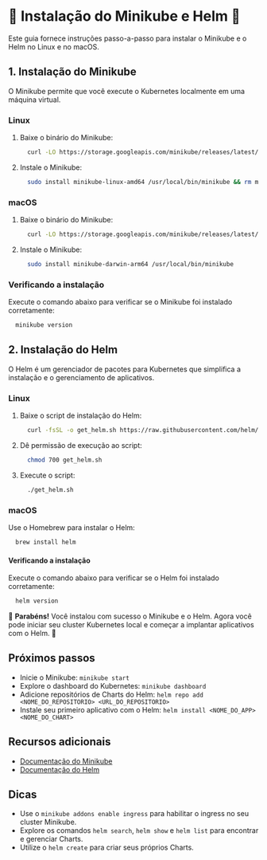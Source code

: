# 🚀 Instalação do Minikube e Helm 🚀

Este guia fornece instruções passo-a-passo para instalar o Minikube e o Helm no Linux e no macOS.

## 1. Instalação do Minikube
O Minikube permite que você execute o Kubernetes localmente em uma máquina virtual.

### Linux

1. Baixe o binário do Minikube:

    ```bash
      curl -LO https://storage.googleapis.com/minikube/releases/latest/minikube-linux-amd64
    ```

2. Instale o Minikube:

    ```bash
      sudo install minikube-linux-amd64 /usr/local/bin/minikube && rm minikube-linux-amd64
    ```

### macOS

1. Baixe o binário do Minikube:

    ```bash
      curl -LO https://storage.googleapis.com/minikube/releases/latest/minikube-darwin-arm64
    ```

2. Instale o Minikube:

    ```bash
      sudo install minikube-darwin-arm64 /usr/local/bin/minikube
    ```

### Verificando a instalação

Execute o comando abaixo para verificar se o Minikube foi instalado corretamente:

  ```bash
    minikube version
  ```

## 2. Instalação do Helm
O Helm é um gerenciador de pacotes para Kubernetes que simplifica a instalação e o gerenciamento de aplicativos.

### Linux

1. Baixe o script de instalação do Helm:

    ```bash
      curl -fsSL -o get_helm.sh https://raw.githubusercontent.com/helm/helm/main/scripts/get-helm-3    
    ```
2. Dê permissão de execução ao script:

    ```bash
      chmod 700 get_helm.sh
    ```

3. Execute o script:

    ```bash
      ./get_helm.sh
    ```

### macOS
Use o Homebrew para instalar o Helm:

  ```bash
    brew install helm
  ```
#### Verificando a instalação
Execute o comando abaixo para verificar se o Helm foi instalado corretamente:

```bash
  helm version
```

🎉 **Parabéns!** Você instalou com sucesso o Minikube e o Helm. Agora você pode iniciar seu cluster Kubernetes local e começar a implantar aplicativos com o Helm. 🎉

## Próximos passos

- Inicie o Minikube: `minikube start`
- Explore o dashboard do Kubernetes: `minikube dashboard`
- Adicione repositórios de Charts do Helm: `helm repo add <NOME_DO_REPOSITORIO> <URL_DO_REPOSITORIO>`
- Instale seu primeiro aplicativo com o Helm: `helm install <NOME_DO_APP> <NOME_DO_CHART>`

## Recursos adicionais

- [Documentação do Minikube](https://minikube.sigs.k8s.io/docs/)
- [Documentação do Helm](https://helm.sh/docs/)

## Dicas

- Use o `minikube addons enable ingress` para habilitar o ingress no seu cluster Minikube.
- Explore os comandos `helm search`, `helm show` e `helm list` para encontrar e gerenciar Charts.
- Utilize o `helm create` para criar seus próprios Charts.




